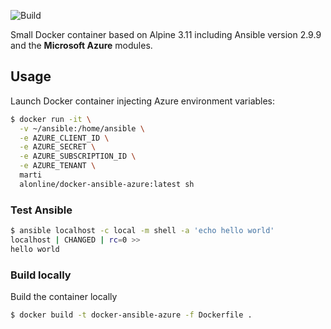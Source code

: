 ![Build](https://github.com/martialonline/docker-ansible-azure/workflows/Continuous%20Integration/badge.svg)

Small Docker container based on Alpine 3.11 including Ansible version 2.9.9 and the **Microsoft Azure** modules.

## Usage

Launch Docker container injecting Azure environment variables:

```bash
$ docker run -it \
  -v ~/ansible:/home/ansible \
  -e AZURE_CLIENT_ID \
  -e AZURE_SECRET \
  -e AZURE_SUBSCRIPTION_ID \
  -e AZURE_TENANT \
  marti
  alonline/docker-ansible-azure:latest sh
```

### Test Ansible

```bash
$ ansible localhost -c local -m shell -a 'echo hello world'
localhost | CHANGED | rc=0 >>
hello world
```

### Build locally

Build the container locally

```bash
$ docker build -t docker-ansible-azure -f Dockerfile .
```
